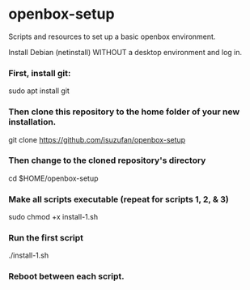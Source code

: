 # openbox-setup
Scripts and resources to set up a basic openbox environment. 

Install Debian (netinstall) WITHOUT a desktop environment and log in. 

### First, install git:
  sudo apt install git

### Then clone this repository to the home folder of your new installation.
  git clone https://github.com/isuzufan/openbox-setup

### Then change to the cloned repository's directory
  cd $HOME/openbox-setup

### Make all scripts executable (repeat for scripts 1, 2, & 3)
  sudo chmod +x install-1.sh

### Run the first script
  ./install-1.sh

### Reboot between each script.
